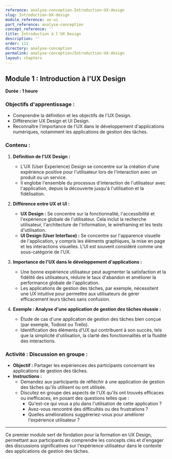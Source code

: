 ```yaml
---
reference: analyse-conception-Introduction-UX-design
slug: Introduction-UX-design
module_reference: ux-ui
part_reference: analyse-conception
concept_reference: ''
title: Introduction à l'UX Design
description: ''
order: 111
directory: analyse-conception
permalink: analyse-conception/Introduction-UX-design
layout: chapters
---
```

## **Module 1 : Introduction à l'UX Design**  
**Durée : 1 heure**

### **Objectifs d'apprentissage :**
- Comprendre la définition et les objectifs de l'UX Design.
- Différencier UX Design et UI Design.
- Reconnaître l'importance de l'UX dans le développement d'applications numériques, notamment les applications de gestion des tâches.

### **Contenu :**

1. **Définition de l'UX Design :**
   - L'UX (User Experience) Design se concentre sur la création d'une expérience positive pour l'utilisateur lors de l'interaction avec un produit ou un service.
   - Il englobe l'ensemble du processus d'interaction de l'utilisateur avec l'application, depuis la découverte jusqu'à l'utilisation et la fidélisation.

2. **Différence entre UX et UI :**
   - **UX Design :** Se concentre sur la fonctionnalité, l'accessibilité et l'expérience globale de l'utilisateur. Cela inclut la recherche utilisateur, l'architecture de l'information, le wireframing et les tests d'utilisation.
   - **UI Design (User Interface) :** Se concentre sur l'apparence visuelle de l'application, y compris les éléments graphiques, la mise en page et les interactions visuelles. L'UI est souvent considéré comme une sous-catégorie de l'UX.

3. **Importance de l'UX dans le développement d'applications :**
   - Une bonne expérience utilisateur peut augmenter la satisfaction et la fidélité des utilisateurs, réduire le taux d'abandon et améliorer la performance globale de l'application.
   - Les applications de gestion des tâches, par exemple, nécessitent une UX intuitive pour permettre aux utilisateurs de gérer efficacement leurs tâches sans confusion.

4. **Exemple : Analyse d'une application de gestion des tâches réussie :**
   - Étude de cas d'une application de gestion des tâches bien conçue (par exemple, Todoist ou Trello).
   - Identification des éléments d'UX qui contribuent à son succès, tels que la simplicité d'utilisation, la clarté des fonctionnalités et la fluidité des interactions.

### **Activité : Discussion en groupe :**
- **Objectif :** Partager les expériences des participants concernant les applications de gestion des tâches.
- **Instructions :**
  - Demandez aux participants de réfléchir à une application de gestion des tâches qu'ils utilisent ou ont utilisée.
  - Discutez en groupe des aspects de l'UX qu'ils ont trouvés efficaces ou inefficaces, en posant des questions telles que :
    - Qu'est-ce qui vous a plu dans l'utilisation de cette application ?
    - Avez-vous rencontré des difficultés ou des frustrations ?
    - Quelles améliorations suggéreriez-vous pour améliorer l'expérience utilisateur ?

---

Ce premier module sert de fondation pour la formation en UX Design, permettant aux participants de comprendre les concepts clés et d'engager des discussions significatives sur l'expérience utilisateur dans le contexte des applications de gestion des tâches.